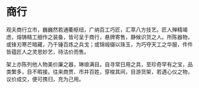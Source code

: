 # 商行

观夫商行立市，巍巍然若通衢枢纽，广纳百工巧匠，汇萃八方技艺。匠人殚精竭虑，熔铸精工细作之装备，皆可呈于商行，悬牌寄售，静候识货之人。所陈器物，或锋刃寒芒暗藏，乃千锤百炼之兵戈；或锦缎缀以珠玉，为巧夺天工之华服，件件皆蕴匠人之灵思妙艺，待沽价而售。

架上亦陈列他人物美价廉之器，琳琅满目。自寻常日用之具，至珍奇罕有之宝，品类繁多，目不暇接。往来商贾、市井百姓，穿梭其间，目游货架，若遇心仪之物，议价成交，便可携归，充为己用。
